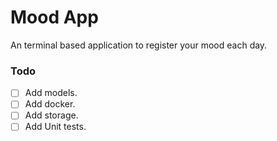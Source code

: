 # Mood App

An terminal based application to register your mood each day.

### Todo

- [ ] Add models.
- [ ] Add docker.
- [ ] Add storage.
- [ ] Add Unit tests.
